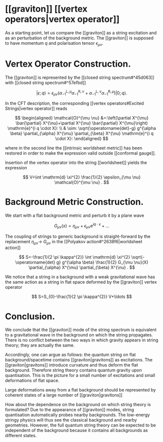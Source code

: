 # [[graviton]] [[vertex operators|vertex operator]]

As a starting point, let us compare the [[graviton]] as a string excitation and as an perturbation of the background metric. The [[graviton]] is supposed to have momentum $q$ and polarisation tensor $\epsilon_{\mu \nu}$.

# Vertex Operator Construction. 
The [[graviton]] is represented by the [[closed string spectrum#^45d063]] with  [[closed string spectrum#^57efbd]]

$$
|\epsilon ; q\rangle=\epsilon_{\mu \nu}\left(\alpha_{-1}^{\mathrm{L}, \mu} \alpha_{-1}^{\mathrm{R}, \nu}+\alpha_{-1}^{\mathrm{L}, \nu} \alpha_{-1}^{\mathrm{R}, \mu}\right)|0 ; q\rangle .
$$

In the CFT description, the corresponding [[vertex operators#Excited Strings|vertex operator]] reads

$$
\begin{aligned}
\mathcal{O}^{\mu \nu} &=:\left(\partial X^{\mu} \bar{\partial} X^{\nu}+\partial X^{\nu} \bar{\partial} X^{\mu}\right) \mathrm{e}^{i q \cdot X}: \\
& \sim: \sqrt{\operatorname{det}-g} g^{\alpha \beta} \partial_{\alpha} X^{\mu} \partial_{\beta} X^{\nu} \mathrm{e}^{i q \cdot X}:
\end{aligned}
$$

where in the second line the [[intrinsic worldsheet metric]] has been restored in order to make the expression valid outside [[conformal gauge]].

Insertion of the vertex operator into the string [[worldsheet]] yields the expression

$$
V=\int \mathrm{d} \xi^{2} \frac{1}{2} \epsilon_{\mu \nu} \mathcal{O}^{\mu \nu} .
$$

# Background Metric Construction. 
We start with a flat background metric and perturb it by a plane wave

$$
G_{\mu \nu}(x)=\eta_{\mu \nu}+\epsilon_{\mu \nu} \mathrm{e}^{i q \cdot x}+\ldots
$$

The coupling of strings to generic background is straight-forward by the replacement $\eta_{\mu \nu} \rightarrow$ $G_{\mu \nu}$ in the [[Polyakov action#^2638f6|worldsheet action]] 

$$
S=-\frac{1}{2 \pi \kappa^{2}} \int \mathrm{d} \xi^{2} \sqrt{-\operatorname{det} g} g^{\alpha \beta} \frac{1}{2} G_{\mu \nu}(X) \partial_{\alpha} X^{\mu} \partial_{\beta} X^{\nu} .
$$

We notice that a string in a background with a weak gravitational wave has the same action as a string in flat space deformed by the [[graviton]] vertex operator

$$
S=S_{0}-\frac{1}{2 \pi \kappa^{2}} V+\ldots
$$

# Conclusion. 
We conclude that the [[graviton]] mode of the string spectrum is equivalent to a gravitational wave in the background on which the string propagates. There is no conflict between the two ways in which gravity appears in string theory; they are actually the same.

Accordingly, one can argue as follows: the quantum string on flat background/spacetime contains [[graviton|gravitons]] as excitations. The [[graviton|gravitons]] introduce curvature and thus deform the flat background. Therefore string theory contains quantum gravity upon quantisation. This is the picture for a small number of excitations and small deformations of flat space.

Large deformations away from a flat background should be represented by coherent states of a large number of [[graviton|gravitons]] 

How about the dependence on the background on which string theory is formulated? Due to the appearance of [[graviton]] modes, string quantisation automatically probes nearby backgrounds. The low-energy stringy physics will thus see the classical background and nearby geometries. However, the full quantum string theory can be expected to be independent of the background because it contains all backgrounds as different states. 